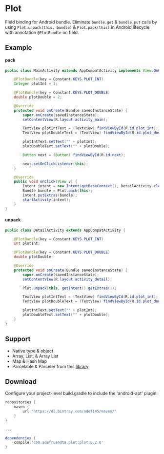 # Plot

Field binding for Android bundle.
Eliminate `bundle.get` & `bundle.put` calls by using `Plot.unpack(this, bundle)` & `Plot.pack(this)` in Android lifecycle with annotation `@PlotBundle` on field.

## Example

#### pack
```java
public class MainActivity extends AppCompatActivity implements View.OnClickListener {

    @PlotBundle(key = Constant.KEYS.PLOT_INT)
    Integer plotInt = 1;

    @PlotBundle(key = Constant.KEYS.PLOT_DOUBLE)
    double plotDouble = 2;

    @Override
    protected void onCreate(Bundle savedInstanceState) {
        super.onCreate(savedInstanceState);
        setContentView(R.layout.activity_main);

        TextView plotIntText = (TextView) findViewById(R.id.plot_int);
        TextView plotDoubleText = (TextView) findViewById(R.id.plot_double);

        plotIntText.setText("" + plotInt);
        plotDoubleText.setText("" + plotDouble);

        Button next = (Button) findViewById(R.id.next);

        next.setOnClickListener(this);
    }

    @Override
    public void onClick(View v) {
        Intent intent = new Intent(getBaseContext(), DetailActivity.class);
        Bundle bundle = Plot.pack(this);
        intent.putExtras(bundle);
        startActivity(intent);
    }
}
```

#### unpack
```java
public class DetailActivity extends AppCompatActivity {

    @PlotBundle(key = Constant.KEYS.PLOT_INT)
    int plotInt;

    @PlotBundle(key = Constant.KEYS.PLOT_DOUBLE)
    double plotDouble;

    @Override
    protected void onCreate(Bundle savedInstanceState) {
        super.onCreate(savedInstanceState);
        setContentView(R.layout.activity_detail);

        Plot.unpack(this, getIntent().getExtras());

        TextView plotIntText = (TextView) findViewById(R.id.plot_int);
        TextView plotDoubleText = (TextView) findViewById(R.id.plot_double);

        plotIntText.setText("" + plotInt);
        plotDoubleText.setText("" + plotDouble);
    }
}
```

## Support

* Native type & object
* Array, List, & Array List
* Map & Hash Map
* Parcelable & Parceler from this <a href="https://github.com/johncarl81/parceler">library</a>

## Download
Configure your project-level build.gradle to include the 'android-apt' plugin:
```gradle
repositories {
    maven {
        url 'https://dl.bintray.com/adef145/maven/'
    }
}

...

dependencies {
    compile 'com.adefruandta.plot:plot:0.2.0'
}
```
